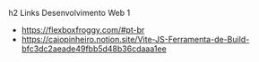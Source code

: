 h2 Links Desenvolvimento Web 1

* <https://flexboxfroggy.com/#pt-br>
* <https://caiopinheiro.notion.site/Vite-JS-Ferramenta-de-Build-bfc3dc2aeade49fbb5d48b36cdaaa1ee>
